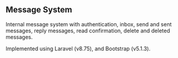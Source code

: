 ## Message System 

Internal message system with authentication, inbox, send and sent messages, reply messages, read confirmation, delete and deleted messages.

Implemented using Laravel (v8.75), and Bootstrap (v5.1.3).
